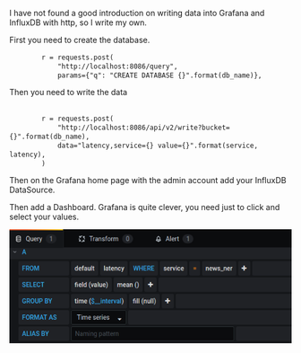 I have not found a good introduction on writing data into Grafana and InfluxDB with http, so I write my own.

First you need to create the database.

```
        r = requests.post(
            "http://localhost:8086/query",
            params={"q": "CREATE DATABASE {}".format(db_name)},
```

Then you need to write the data

```

        r = requests.post(
            "http://localhost:8086/api/v2/write?bucket={}".format(db_name),
            data="latency,service={} value={}".format(service, latency),
        )
```

Then on the Grafana home page with the admin account add your InfluxDB DataSource.

Then add a Dashboard. Grafana is quite clever, you need just to click and select your values.

![Grafana Query example](grafana.png)
